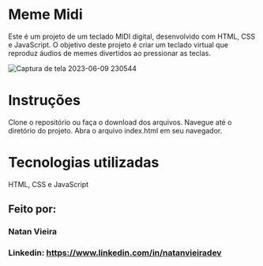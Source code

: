 # Meme Midi

Este é um projeto de um teclado MIDI digital, desenvolvido com HTML, CSS e JavaScript. O objetivo deste projeto é criar um teclado virtual que reproduz áudios de memes divertidos ao pressionar as teclas.

![Captura de tela 2023-06-09 230544](https://github.com/natanstark/meme-midi/assets/132853635/cbbec735-af3d-40cd-9bd0-c3c3af3f9d34)

# Instruções
Clone o repositório ou faça o download dos arquivos.
Navegue até o diretório do projeto.
Abra o arquivo index.html em seu navegador.

# Tecnologias utilizadas

HTML, CSS e JavaScript

## Feito por:

### Natan Vieira

### Linkedin: https://www.linkedin.com/in/natanvieiradev

